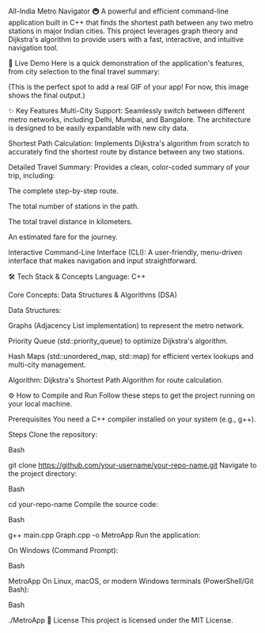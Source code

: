All-India Metro Navigator 🚇
A powerful and efficient command-line application built in C++ that finds the shortest path between any two metro stations in major Indian cities. This project leverages graph theory and Dijkstra's algorithm to provide users with a fast, interactive, and intuitive navigation tool.

🚀 Live Demo
Here is a quick demonstration of the application's features, from city selection to the final travel summary:

(This is the perfect spot to add a real GIF of your app! For now, this image shows the final output.)

✨ Key Features
Multi-City Support: Seamlessly switch between different metro networks, including Delhi, Mumbai, and Bangalore. The architecture is designed to be easily expandable with new city data.

Shortest Path Calculation: Implements Dijkstra's algorithm from scratch to accurately find the shortest route by distance between any two stations.

Detailed Travel Summary: Provides a clean, color-coded summary of your trip, including:

The complete step-by-step route.

The total number of stations in the path.

The total travel distance in kilometers.

An estimated fare for the journey.

Interactive Command-Line Interface (CLI): A user-friendly, menu-driven interface that makes navigation and input straightforward.

🛠️ Tech Stack & Concepts
Language: C++

Core Concepts: Data Structures & Algorithms (DSA)

Data Structures:

Graphs (Adjacency List implementation) to represent the metro network.

Priority Queue (std::priority_queue) to optimize Dijkstra's algorithm.

Hash Maps (std::unordered_map, std::map) for efficient vertex lookups and multi-city management.

Algorithm: Dijkstra's Shortest Path Algorithm for route calculation.

⚙️ How to Compile and Run
Follow these steps to get the project running on your local machine.

Prerequisites
You need a C++ compiler installed on your system (e.g., g++).

Steps
Clone the repository:

Bash

git clone https://github.com/your-username/your-repo-name.git
Navigate to the project directory:

Bash

cd your-repo-name
Compile the source code:

Bash

g++ main.cpp Graph.cpp -o MetroApp
Run the application:

On Windows (Command Prompt):

Bash

MetroApp
On Linux, macOS, or modern Windows terminals (PowerShell/Git Bash):

Bash

./MetroApp
📄 License
This project is licensed under the MIT License.







